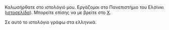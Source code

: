 Καλωσήρθατε στο ιστολόγιό μου.
Εργάζομαι στο Πανεπιστήμιο του Ελσίνκι ([ιστοσελίδα](https://researchportal.helsinki.fi/en/persons/michael-mathioudakis)). Μπορείτε επίσης να με βρείτε στο [Χ](https://x.com/mmathioudakis). 

Σε αυτό το ιστολόγιο γράφω στα ελληνικά.


